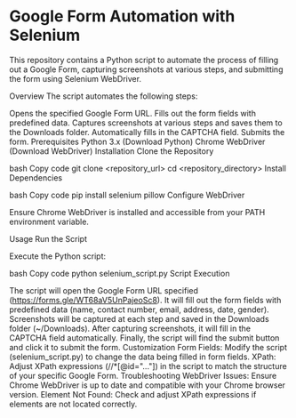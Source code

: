 # Google Form Automation with Selenium
This repository contains a Python script to automate the process of filling out a Google Form, capturing screenshots at various steps, and submitting the form using Selenium WebDriver.

Overview
The script automates the following steps:

Opens the specified Google Form URL.
Fills out the form fields with predefined data.
Captures screenshots at various steps and saves them to the Downloads folder.
Automatically fills in the CAPTCHA field.
Submits the form.
Prerequisites
Python 3.x (Download Python)
Chrome WebDriver (Download WebDriver)
Installation
Clone the Repository

bash
Copy code
git clone <repository_url>
cd <repository_directory>
Install Dependencies

bash
Copy code
pip install selenium pillow
Configure WebDriver

Ensure Chrome WebDriver is installed and accessible from your PATH environment variable.

Usage
Run the Script

Execute the Python script:

bash
Copy code
python selenium_script.py
Script Execution

The script will open the Google Form URL specified (https://forms.gle/WT68aV5UnPajeoSc8).
It will fill out the form fields with predefined data (name, contact number, email, address, date, gender).
Screenshots will be captured at each step and saved in the Downloads folder (~/Downloads).
After capturing screenshots, it will fill in the CAPTCHA field automatically.
Finally, the script will find the submit button and click it to submit the form.
Customization
Form Fields: Modify the script (selenium_script.py) to change the data being filled in form fields.
XPath: Adjust XPath expressions (//*[@id="..."]) in the script to match the structure of your specific Google Form.
Troubleshooting
WebDriver Issues: Ensure Chrome WebDriver is up to date and compatible with your Chrome browser version.
Element Not Found: Check and adjust XPath expressions if elements are not located correctly.
